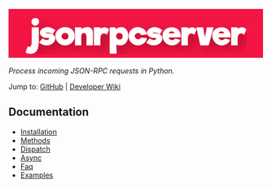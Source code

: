 <style>
.md-content__inner h1:first-of-type {
  display: none;
}
</style>

![jsonrpcserver](assets/logo.png)

_Process incoming JSON-RPC requests in Python._

Jump to:
[GitHub](https://github.com/explodinglabs/jsonrpcserver) | [Developer Wiki](https://github.com/explodinglabs/jsonrpcserver/wiki)

## Documentation

- [Installation](installation.md)
- [Methods](methods.md)
- [Dispatch](dispatch.md)
- [Async](async.md)
- [Faq](faq.md)
- [Examples](examples.md)
